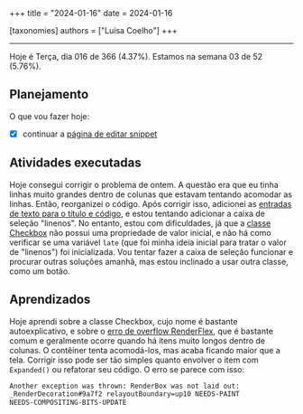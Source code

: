 +++
title = "2024-01-16"
date = 2024-01-16

[taxonomies]
authors = ["Luísa Coelho"]
+++

---

Hoje é Terça, dia 016 de 366 (4.37%). Estamos na semana 03 de 52 (5.76%).

## Planejamento

O que vou fazer hoje:

- [x] continuar a [página de editar snippet](https://github.com/OmnicodeSolutions/luisa_drf_flutter_client/blob/main/lib/edit_snippet.dart)

## Atividades executadas

Hoje consegui corrigir o problema de ontem. A questão era que eu tinha linhas muito grandes dentro de colunas que estavam tentando acomodar as linhas. Então, reorganizei o código. Após corrigir isso, adicionei as [entradas de texto para o título e código](https://github.com/OmnicodeSolutions/luisa_drf_flutter_client/blob/f17d92b65b81a078b6de92deb6775a4f62bb56ec/lib/edit_snippet.dart#L93C25-L110C27), e estou tentando adicionar a caixa de seleção "linenos". No entanto, estou com dificuldades, já que a [classe Checkbox](https://api.flutter.dev/flutter/material/Checkbox-class.html) não possui uma propriedade de valor inicial, e não há como verificar se uma variável `late` (que foi minha ideia inicial para tratar o valor de "linenos") foi inicializada. Vou tentar fazer a caixa de seleção funcionar e procurar outras soluções amanhã, mas estou inclinado a usar outra classe, como um botão.

## Aprendizados

Hoje aprendi sobre a classe Checkbox, cujo nome é bastante autoexplicativo, e sobre o [erro de overflow RenderFlex](https://docs.flutter.dev/testing/common-errors#a-renderflex-overflowed), que é bastante comum e geralmente ocorre quando há itens muito longos dentro de colunas. O contêiner tenta acomodá-los, mas acaba ficando maior que a tela. Corrigir isso pode ser tão simples quanto envolver o item com `Expanded()` ou refatorar seu código. O erro se parece com isso:

```bash
Another exception was thrown: RenderBox was not laid out:
_RenderDecoration#9a7f2 relayoutBoundary=up10 NEEDS-PAINT
NEEDS-COMPOSITING-BITS-UPDATE
```
